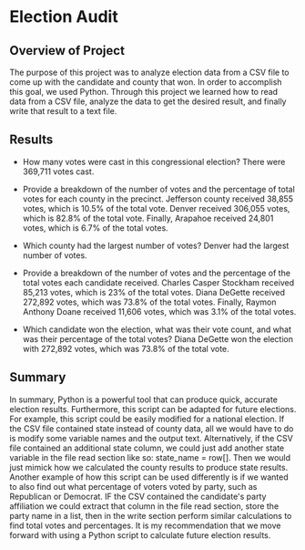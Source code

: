 # Election Audit

## Overview of Project

The purpose of this project was to analyze election data from a CSV file to come up with the candidate and county that won. In order to accomplish this goal, we used Python. Through this project we learned how to read data from a CSV file, analyze the data to get the desired result, and finally write that result to a text file.

## Results
- How many votes were cast in this congressional election?
There were 369,711 votes cast.

- Provide a breakdown of the number of votes and the percentage of total votes for each county in the precinct.
Jefferson county received 38,855 votes, which is 10.5% of the total vote. Denver received 306,055 votes, which is 82.8% of the total vote. Finally, Arapahoe received 24,801 votes, which is 6.7% of the total votes.

- Which county had the largest number of votes?
Denver had the largest number of votes.

- Provide a breakdown of the number of votes and the percentage of the total votes each candidate received.
Charles Casper Stockham received 85,213 votes, which is 23% of the total votes. Diana DeGette received 272,892 votes, which was 73.8% of the total votes. Finally, Raymon Anthony Doane received 11,606 votes, which was 3.1% of the total votes.

- Which candidate won the election, what was their vote count, and what was their percentage of the total votes?
Diana DeGette won the election with 272,892 votes, which was 73.8% of the total vote.

## Summary
In summary, Python is a powerful tool that can produce quick, accurate election results. Furthermore, this script can be adapted for future elections. For example, this script could be easily modified for a national election. If the CSV file contained state instead of county data, all we would have to do is modify some variable names and the output text. Alternatively, if the CSV file contained an additional state column, we could just add another state variable in the file read section like so: state_name = row[<state column number>]. Then we would just mimick how we calculated the county results to produce state results. Another example of how this script can be used differently is if we wanted to also find out what percentage of voters voted by party, such as Republican or Democrat. IF the CSV contained the candidate's party affiliation we could extract that column in the file read section, store the party name in a list, then in the write section perform similar calculations to find total votes and percentages. It is my recommendation that we move forward with using a Python script to calculate future election results.

